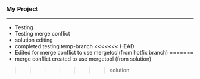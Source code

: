 ### My Project

----------------
- Testing
- Testing merge conflict
- solution editing
- completed testing temp-branch
<<<<<<< HEAD
- Edited for merge conflict to use mergetool(from hotfix branch)
=======
- merge conflict created to use mergetool (from solution)
>>>>>>> solution
